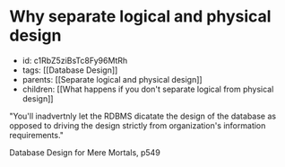 # Why separate logical and physical design
* id: c1RbZ5ziBsTc8Fy96MtRh
* tags: [[Database Design]]
* parents: [[Separate logical and physical design]]
* children: [[What happens if you don't separate logical from physical design]]

"You'll inadvertnly let the RDBMS dicatate the design of the database as opposed to driving the design strictly from organization's information requirements."

Database Design for Mere Mortals, p549